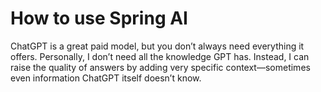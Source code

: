 # How to use Spring AI

ChatGPT is a great paid model, but you don’t always need everything it offers. Personally, I don’t need all the knowledge GPT has. Instead, I can raise the quality of answers by adding very specific context—sometimes even information ChatGPT itself doesn’t know.
